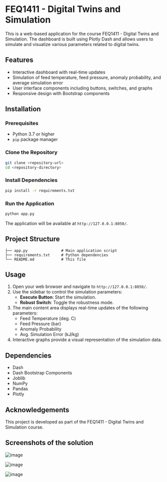 # FEQ1411 - Digital Twins and Simulation

This is a web-based application for the course FEQ1411 - Digital Twins and Simulation. The dashboard is built using Plotly Dash and allows users to simulate and visualize various parameters related to digital twins.

## Features

- Interactive dashboard with real-time updates
- Simulation of feed temperature, feed pressure, anomaly probability, and average simulation error
- User interface components including buttons, switches, and graphs
- Responsive design with Bootstrap components

## Installation

### Prerequisites

- Python 3.7 or higher
- `pip` package manager

### Clone the Repository

```bash
git clone <repository-url>
cd <repository-directory>
```

### Install Dependencies

```bash
pip install -r requirements.txt
```

### Run the Application

```bash
python app.py
```

The application will be available at `http://127.0.0.1:8050/`.

## Project Structure

```
├── app.py               # Main application script
├── requirements.txt     # Python dependencies
└── README.md            # This file
```

## Usage

1. Open your web browser and navigate to `http://127.0.0.1:8050/`.
2. Use the sidebar to control the simulation parameters:
   - **Execute Button**: Start the simulation.
   - **Robust Switch**: Toggle the robustness mode.
3. The main content area displays real-time updates of the following parameters:
   - Feed Temperature (deg. C)
   - Feed Pressure (bar)
   - Anomaly Probability
   - Avg. Simulation Error (kJ/kg)
4. Interactive graphs provide a visual representation of the simulation data.

## Dependencies

- Dash
- Dash Bootstrap Components
- Joblib
- NumPy
- Pandas
- Plotly

## Acknowledgements

This project is developed as part of the FEQ1411 - Digital Twins and Simulation course.

## Screenshots of the solution

![image](https://github.com/IAugustoMZ/feq1411_digitaltwins/assets/42342168/71614254-5985-4598-8fed-e1fe65ee5904)

![image](https://github.com/IAugustoMZ/feq1411_digitaltwins/assets/42342168/40f3756a-38ec-4835-a72b-21e790064178)

![image](https://github.com/IAugustoMZ/feq1411_digitaltwins/assets/42342168/d882afcb-b9f2-4549-8be4-000d12dc0bf3)

